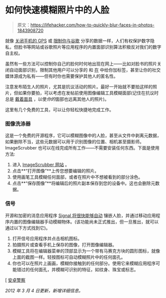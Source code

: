 # 如何快速模糊照片中的人脸

> 原文：<https://lifehacker.com/how-to-quickly-blur-faces-in-photos-1843908720>

就像 [关闭手机的 GPS](https://lifehacker.com/psa-your-phone-logs-everywhere-you-go-heres-how-to-t-1486085759) 或 [限制你与谷歌](https://lifehacker.com/how-to-automatically-delete-your-google-data-and-why-y-1839614022) 分享的数据一样，人们有权保护数字隐私，但脸书等网站或谷歌照片等应用程序的内置面部识别算法积极反对我们的数字自主权。



虽然有一些方法可以控制你自己的脸何时何地出现在网上——比如对脸书的照片关闭自动面部识别，限制其他用户可以分享的 和 [在](https://help.instagram.com/496738090375985) 中给你加标签，甚至让你的社交媒体源成为私有——但有时你也需要保护其他人的匿名性。

注意发布陌生人的照片，尤其是抗议活动的照片。最好一开始就不要拍这样的照片，但如果你要拍，可以考虑在发帖前使用图像编辑工具模糊面部(记住在抗议时总是 [戴着面具](https://lifehacker.com/what-to-bring-to-a-protest-1843824768) ，以使*你的*面部也远离其他人的照片)。

这里有几个免费的工具，可以让你轻松快捷地完成工作。

### 图像洗涤器

这是一个免费的开源程序，它可以模糊图像中的人脸，甚至从文件中剥离元数据，如果删除不当，这些元数据可以用于识别图像的位置、相机甚至摄影师。ImageScrubber 也可以在线完成所有工作——不需要安装任何东西。下面是使用方法:

1.  进入 [ImageScrubber 网站](https://everestpipkin.github.io/image-scrubber/) 。
2.  点击**“打开图像”**上传您想要编辑的照片。
3.  使用画笔工具模糊任何面部，或者在照片中不想被看到的部分涂色。
4.  点击**“保存图像”**将编辑后的照片副本保存到您的设备中。这也会删除元数据。

### 信号

开源和加密的消息应用程序 [Signal 将很快能够自动](https://signal.org/blog/blur-tools/) 镶嵌人脸，并通过移动应用程序内置的图像编辑器手动模糊物体。(该功能尚未正式推出，但一旦推出，就可以通过以下方式找到它)。

1.  打开信号应用程序并点击相机图标。
2.  拍摄照片或查看手机上保存的图像，打开图像编辑器。
3.  模糊工具将在编辑器菜单的顶部显示为一个带有马赛克方块的圆形图标，就像上面的截图一样。轻按图标可自动模糊照片中的任何面孔。
4.  你也可以在照片上画画，模糊你接触到的任何部分。使用它来模糊应用程序可能错过的任何面孔，并模糊可识别的特征，如纹身、珠宝或标志。

[ [安卓警察](https://www.androidpolice.com/2020/06/04/signal-rolls-out-automatic-face-blurring-tool-in-its-photo-editor-apk-download/)

*2012 年 3 月 4 日更新，新增详细信息。*